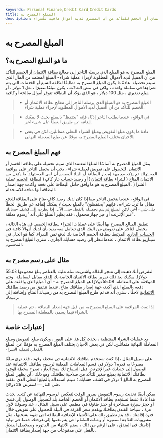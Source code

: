 ```yaml
---
keywords: Personal Finance,Credit Card,Credit Cards
title: المبلغ المصرح به
description: المبلغ المصرح به هو المبلغ الذي يرسله التاجر إلى معالج بطاقة الائتمان أو الخصم للتأكد من أن المشتري لديه أموال كافية للشراء.
---
```


# المبلغ المصرح به
## ما هو المبلغ المصرح به؟

المبلغ المصرح به هو المبلغ الذي يرسله التاجر إلى معالج [بطاقة الائتمان أو الخصم](/debitcard) للتأكد من أن العميل لديه الأموال المطلوبة لإجراء عملية شراء - المبلغ المعتمد من المال الذي سيتم تحصيله. عادةً ما يكون المبلغ المصرح به مطابقًا لتكلفة السلع أو الخدمات التي يتم شراؤها في معاملة واحدة ، ولكن في بعض الحالات ، يكون مبلغًا صغيرًا ، مثل 1 دولار ، أو مبلغ تقديري ، مثل 100 دولار ، هو الذي يؤكد أن البطاقة تتوفر أموال صالحة أو كافية.

> - المبلغ المصرح به هو المبلغ الذي يرسله التاجر إلى معالج بطاقة الائتمان أو الخصم للتأكد من أن العميل لديه الأموال المطلوبة لإجراء عملية شراء.

> - في الواقع ، عندما يطلب التاجر إذنًا ، فإنه "يحتفظ" بالمبلغ بحيث لا يمكنك إنفاقه عن طريق الخطأ على شيء آخر.

> - عادة ما يكون مبلغ التفويض ومبلغ الشراء الفعلي متماثلين. لكن في بعض الأحيان يختلف المبلغ المصرح به مؤقتًا عن مبلغ المعاملة النهائي.

>

>

## فهم المبلغ المصرح به

يمثل المبلغ المصرح به أساسًا المبلغ المعتمد الذي سيتم تحميله على بطاقة الخصم أو الائتمان. للحصول على تفويض لعملية شراء ، يجب أن يحصل التاجر على موافقة المستهلك ثم يؤكد مع جهة إصدار البطاقة أو البنك المصدر أن لدى المستهلك ما يكفي من الائتمان المتاح ( لشراء [بطاقة ائتمان ) أو](/creditcard) [رصيد حساب](/accountbalance) جار كافٍ ( لبطاقة [الخصم](/debit) عملية الشراء). المبلغ المصرح به هو ما وافق حامل البطاقة على دفعه وأكدت جهة إصدار البطاقة أنها متاحة للاستخدام.

في الواقع ، عندما يتحقق التاجر مما إذا كان لديك رصيد كافٍ متاح على البطاقة للدفع مقابل ما تريد شراءه ، فإنهم "يحتفظون" بالمبلغ بحيث لا يمكنك إنفاقه عن طريق الخطأ على شيء آخر. لكن المبلغ لم يتم تحصيله بالفعل حتى الآن. إذا نظرت إلى كشف حسابك عبر الإنترنت أو عبر جهاز محمول ، فقد يظهر المبلغ على أنه "رسوم معلقة".

تنطبق المبالغ المصرح بها أيضًا على عمليات الشراء ببطاقة الخصم. في هذه الحالة ، يحصل التاجر على تفويض من البنك الذي تتعامل معه يفيد بأن لديك أموالاً كافية في [الحساب الجاري](/checkingaccount) المرتبط ببطاقة الخصم الخاصة بك لدفع ثمن الشراء. كما هو الحال في سيناريو بطاقة الائتمان ، عندما تنظر إلى رصيد حسابك الجاري ، سترى المبلغ المصرح به المخصوم.

## مثال على رسم مصرح به

لنفترض أنك ذهبت إلى متجر البقالة واشتريت سلة مليئة بالعناصر يبلغ مجموعها 55.08 دولارًا. يمكنك بعد ذلك تمرير بطاقة الائتمان الخاصة بك للدفع مقابل المعاملة ، وتتم الموافقة على المعاملة. 55.08 دولارًا هو المبلغ المصرح به - أي المبلغ الذي وافقت على دفعه والمبلغ الذي أكدته جهة إصدار بطاقتك متاح. عندما تتحقق من [رصيد بطاقتك الائتمانية](/credit-card-balance) لاحقًا ، سترى أنه قد تم طرح المبلغ المصرح به من رصيدك المتاح وإضافته إلى رصيدك.

> إذا تمت الموافقة على المبلغ المصرح به من قبل جهة إصدار البطاقة ، تتم عملية الشراء فيما يسمى بالمعاملة المصرح بها.

>

## إعتبارات خاصة

مع عمليات الشراء المنتظمة ، يحدث كل هذا على الفور ، ويكون مبلغ التفويض ومبلغ المعاملة النهائية متماثلين. لكن في بعض الأحيان يختلف المبلغ المصرح به مؤقتًا عن المبلغ الفعلي لعملية الشراء.

على سبيل المثال ، إذا كنت تستخدم بطاقتك الائتمانية في محطة وقود ، فقد ترى مبلغًا مصرحًا به قدره 1 دولار في قسم المعاملات المعلقة لرسوم بطاقتك الائتمانية عند الوصول إلى حسابك عبر الإنترنت. قبل السماح لك بضخ الغاز ، تصرح محطة الوقود بطاقتك الائتمانية بمبلغ صغير للتأكد من صلاحية بطاقتك. ومع ذلك ، لن يظهر المبلغ المصرح به البالغ 1 دولار في كشف حسابك ؛ سيتم استبداله بالمبلغ الفعلي الذي أنفقته على الغاز — لنفترض 25 دولارًا.

يمكن أيضًا تحديث رسوم التفويض بمرور الوقت لتعكس الرسوم النهائية عن كثب. يحدث هذا عادةً عندما تستخدم بطاقة الائتمان أو الخصم الخاصة بك لتسجيل الوصول إلى فندق أو حجز سيارة مستأجرة أو حجز طاولة في مطعم. على سبيل المثال ، عند وصولك لأول مرة ، سيأخذ الفندق بطاقتك ويقدم سعر الغرفة في الليلة للحصول على تفويض. خلال فترة إقامتك ، قد يتم تطبيق ذلك على الأشياء الإضافية للبطاقة التي تقوم بشحنها ، مثل مشروبات الثلاجة الصغيرة أو وجبات الطعام التي يتم دفعها إلى غرفتك. فقط في نهاية إقامتك في الفندق ، على الرغم من ذلك ، سيتم الانتهاء من الفاتورة وسيحصل الفندق بالفعل على مدفوعات من جهة إصدار بطاقة الائتمان.

